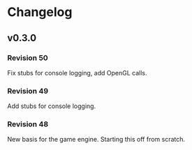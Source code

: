 # Changelog
## v0.3.0 
### Revision 50
Fix stubs for console logging, add OpenGL calls.
### Revision 49
Add stubs for console logging.
### Revision 48
New basis for the game engine. Starting this off from scratch.